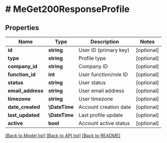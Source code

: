 # # MeGet200ResponseProfile

## Properties

Name | Type | Description | Notes
------------ | ------------- | ------------- | -------------
**id** | **string** | User ID (primary key) | [optional]
**type** | **string** | Profile type | [optional]
**company_id** | **string** | Company ID | [optional]
**function_id** | **int** | User function/role ID | [optional]
**status** | **string** | User status | [optional]
**email_address** | **string** | User email address | [optional]
**timezone** | **string** | User timezone | [optional]
**date_created** | **\DateTime** | Account creation date | [optional]
**last_updated** | **\DateTime** | Last profile update | [optional]
**active** | **bool** | Account active status | [optional]

[[Back to Model list]](../../README.md#models) [[Back to API list]](../../README.md#endpoints) [[Back to README]](../../README.md)

